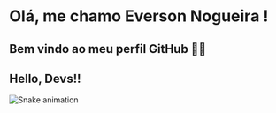 # Olá, me chamo Everson Nogueira ! 
## Bem vindo ao meu perfil GitHub 👋👋
## Hello, Devs!!

<!--
**camilafernanda2/camilafernanda2** is a ✨ _special_ ✨ repository because its `README.md` (this file) appears on your GitHub profile.

Here are some ideas to get you started:

- 📔 Atualmente estou aprendendo HTML, CSS, JavaScript...
- 📫 Como entrar em contato comigo: codenogueira@gmail.com

## Ferramentas e Tecnologias

<img src="https://cdn.jsdelivr.net/gh/devicons/devicon/icons/git/git-original.svg" width="40" height="40"/>

## Estou aprendendo

<img src="https://cdn.jsdelivr.net/gh/devicons/devicon/icons/java/java-original.svg" width="40" height="40"/> <img src="https://cdn.jsdelivr.net/gh/devicons/devicon/icons/linux/linux-original.svg" width="40" height="40"/>
<img src="https://cdn.jsdelivr.net/gh/devicons/devicon/icons/html5/html5-original.svg width="40" height="40" />



- 👯 Estou procurando colaborar em ...
- 🤔 Estou procurando ajuda com ...
- 💬 Pergunte-me sobre ...

- 😄 Pronomes: ...
- ⚡ Curiosidade: ...
-->

![Snake animation](https://github.com/seu-usuário-aqui/seu-usuário-aqui/blob/output/github-contribution-grid-snake.svg)
